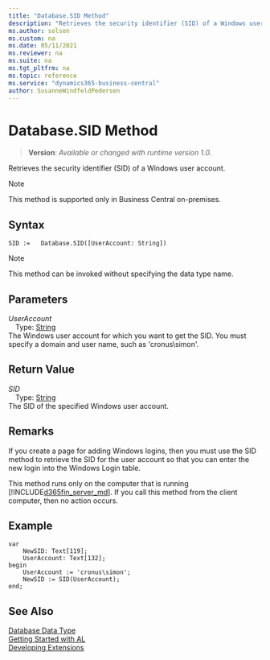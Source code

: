 ```yaml
---
title: "Database.SID Method"
description: "Retrieves the security identifier (SID) of a Windows user account."
ms.author: solsen
ms.custom: na
ms.date: 05/11/2021
ms.reviewer: na
ms.suite: na
ms.tgt_pltfrm: na
ms.topic: reference
ms.service: "dynamics365-business-central"
author: SusanneWindfeldPedersen
---
```

[//]: # (START>DO_NOT_EDIT)
[//]: # (IMPORTANT:Do not edit any of the content between here and the END>DO_NOT_EDIT.)
[//]: # (Any modifications should be made in the .xml files in the ModernDev repo.)
# Database.SID Method
> **Version**: _Available or changed with runtime version 1.0._

Retrieves the security identifier (SID) of a Windows user account.

> [!NOTE]
> This method is supported only in Business Central on-premises.

## Syntax
```
SID :=   Database.SID([UserAccount: String])
```
> [!NOTE]
> This method can be invoked without specifying the data type name.
## Parameters
*UserAccount*  
&emsp;Type: [String](../string/string-data-type.md)  
The Windows user account for which you want to get the SID. You must specify a domain and user name, such as 'cronus\\simon'.  


## Return Value
*SID*  
&emsp;Type: [String](../string/string-data-type.md)  
The SID of the specified Windows user account.


[//]: # (IMPORTANT: END>DO_NOT_EDIT)

## Remarks

If you create a page for adding Windows logins, then you must use the SID method to retrieve the SID for the user account so that you can enter the new login into the Windows Login table.  
  
This method runs only on the computer that is running [!INCLUDE[d365fin_server_md](../../includes/d365fin_server_md.md)]. If you call this method from the client computer, then no action occurs.  
  
## Example

```al
var
    NewSID: Text[119];
    UserAccount: Text[132];
begin
    UserAccount := 'cronus\simon';  
    NewSID := SID(UserAccount);  
end;
```

## See Also
[Database Data Type](database-data-type.md)  
[Getting Started with AL](../../devenv-get-started.md)  
[Developing Extensions](../../devenv-dev-overview.md)